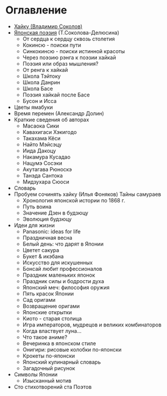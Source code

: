 # Оглавление

* [Хайку (Владимир Соколов)](haiku_vladimir_sokolov.md)
* [Японская поэзия](japan_poetry.md) (Т.Соколова-Делюсина)
  * От сердца к сердцу сквозь столетия
  * Кокинсю - поиски пути
  * Синкокинсю - поиски истинной красоты
  * Через поэзию рэнга к поэзии хайкай
  * Поэзия или образ мышления?
  * От ренга к хайкай
  * Школа Тэйтоку
  * Школа Данрин
  * Школа Басе
  * Поэзия хайкай после Басе
  * Бусон и Исса
 * Цветы ямабуки
  * Время перемен (Александр Долин)
  * Краткие сведения об авторах
    * Масаока Сики
    * Кавахигаси Хэкигодо
    * Такахама Кёси
    * Найто Мэйсэцу
    * Иида Дакоцу
    * Накамура Кусадао
    * Нацумэ Сосэки
    * Акутагава Рюноскэ
    * Танэда Сантока
    * Мидзухара Сюоси
  * Словарь
* Пробуем сочинять хайку (Илья Фоняков)
  Тайны самураев
  * Хронология японской истории по 1868 г.
  * Путь воина
  * Значение Дзен в будзюцу
  * Эволюция будзюцу
* Идеи для жизни
  * Panasonic: ideas for life
  * Праздничная весна
  * Белый день: что дарят в Японии
  * Цветет сакура
  * Букет & икэбана
  * Искусство для искушенных
  * Бонсай любит профессионалов
  * Праздник маленьких японок
  * Праздник силы и бодрости духа
  * Японский меч: философия оружия
  * Пять красок Японии
  * Сад оригами
  * Возвращение оригами
  * Японские открытки
  * Киото - старая столица
  * Игра императоров, мудрецов и великих комбинаторов
  * Когда властвует луна...
  * Что такое аниме?
  * Вечеринка в японском стиле
  * Онигири: рисовые колобки по-японски
  * Крокеты по-японски
  * Японский кулинарный словарь
  * Загадочный рисунок
* Символы Японии
  * Изысканный мотив
* Сто стихотворений ста Поэтов
